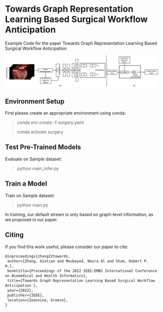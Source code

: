 # Towards Graph Representation Learning Based Surgical Workflow Anticipation
Example Code for the paper Towards Graph Representation Learning Based Surgical Workflow Anticipation

![image](Network_Overview.png)

## Environment Setup
First please create an appropriate environment using conda: 

> conda env create -f surgery.yaml
> 
> conda activate surgery

## Test Pre-Trained Models
Evaluate on Sample dataset:
> python main_infer.py


## Train a Model
Train on Sample dataset:
> python main.py

In training, our default stream is only based on graph-level information, as we proposed in our paper.

## Citing

If you find this work useful, please consider our paper to cite:

```
@inproceedings{zhang22towards,
 author={Zhang, Xiatian and Moubayed, Noura Al and Shum, Hubert P. H.},
 booktitle={Proceedings of the 2022 IEEE-EMBS International Conference on Biomedical and Health Informatics},
 title={Towards Graph Representation Learning Based Surgical Workflow Anticipation },
 year={2022},
 publisher={IEEE},
 location={Ioannina, Greece},
}
```
